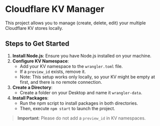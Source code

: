 # Cloudflare KV Manager

This project allows you to manage (create, delete, edit) your multiple Cloudflare KV stores locally.

## Steps to Get Started

1. **Install Node.js**: Ensure you have Node.js installed on your machine.
2. **Configure KV Namespace**: 
   - Add your KV namespace to the `wrangler.toml` file. 
   - If a `preview_id` exists, remove it. 
   - Note: This setup works only locally, so your KV might be empty at first, and there is no remote connection.
3. **Create a Directory**: 
   - Create a folder on your Desktop and name it `wrangler-data`.
4. **Install Packages**: 
   - Run the npm script to install packages in both directories.
   - Then, execute `npm start` to launch the project.

> **Important**: Please do not add a `preview_id` in KV namespaces.